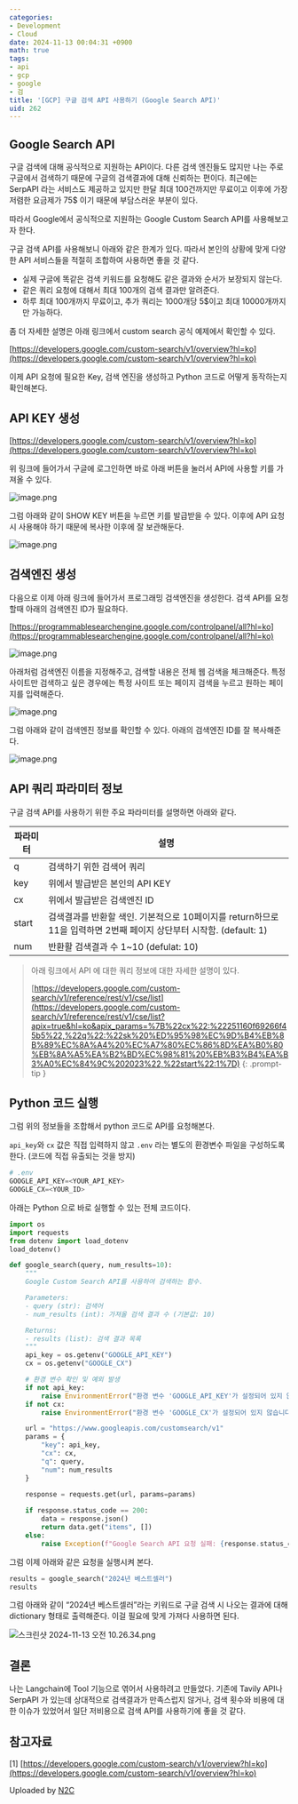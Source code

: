 ```yaml
---
categories:
- Development
- Cloud
date: 2024-11-13 00:04:31 +0900
math: true
tags:
- api
- gcp
- google
- 검
title: '[GCP] 구글 검색 API 사용하기 (Google Search API)'
uid: 262
---
```


## Google Search API

구글 검색에 대해 공식적으로 지원하는 API이다. 다른 검색 엔진들도 많지만 나는 주로 구글에서 검색하기 때문에 구글의 검색결과에 대해 신뢰하는 편이다. 최근에는 SerpAPI 라는 서비스도 제공하고 있지만 한달 최대 100건까지만 무료이고 이후에 가장 저렴한 요금제가 75$ 이기 때문에 부담스러운 부분이 있다.

따라서 Google에서 공식적으로 지원하는 Google Custom Search API를 사용해보고자 한다. 

구글 검색 API를 사용해보니 아래와 같은 한계가 있다. 따라서 본인의 상황에 맞게 다양한 API 서비스들을 적절히 조합하여 사용하면 좋을 것 같다.

- 실제 구글에 똑같은 검색 키워드를 요청해도 같은 결과와 순서가 보장되지 않는다.
- 같은 쿼리 요청에 대해서 최대 100개의 검색 결과만 알려준다.
- 하루 최대 100개까지 무료이고, 추가 쿼리는 1000개당 5$이고 최대 10000개까지만 가능하다.

좀 더 자세한 설명은 아래 링크에서 custom search 공식 예제에서 확인할 수 있다.

[https://developers.google.com/custom-search/v1/overview?hl=ko](https://developers.google.com/custom-search/v1/overview?hl=ko)

이제 API 요청에 필요한 Key, 검색 엔진을 생성하고 Python 코드로 어떻게 동작하는지 확인해본다.

## API KEY 생성

[https://developers.google.com/custom-search/v1/overview?hl=ko](https://developers.google.com/custom-search/v1/overview?hl=ko)

위 링크에 들어가서 구글에 로그인하면 바로 아래 버튼을 눌러서 API에 사용할 키를 가져올 수 있다.

![image.png](https://i.imgur.com/H11ex8V.png)

그럼 아래와 같이 SHOW KEY 버튼을 누르면 키를 발급받을 수 있다. 이후에 API 요청 시 사용해야 하기 때문에 복사한 이후에 잘 보관해둔다.

![image.png](https://i.imgur.com/xizRDmX.png)

## 검색엔진 생성

다음으로 이제 아래 링크에 들어가서 프로그래밍 검색엔진을 생성한다. 검색 API를 요청할때 아래의 검색엔진 ID가 필요하다.

[https://programmablesearchengine.google.com/controlpanel/all?hl=ko](https://programmablesearchengine.google.com/controlpanel/all?hl=ko)

![image.png](https://i.imgur.com/r1yKtij.png)

아래처럼 검색엔진 이름을 지정해주고, 검색할 내용은 전체 웹 검색을 체크해준다. 특정 사이트만 검색하고 싶은 경우에는 특정 사이트 또는 페이지 검색을 누르고 원하는 페이지를 입력해준다.

![image.png](https://i.imgur.com/hyUJA3Q.png)

그럼 아래와 같이 검색엔진 정보를 확인할 수 있다. 아래의 검색엔진 ID를 잘 복사해준다.

![image.png](https://i.imgur.com/CcYXeVq.png)

## API 쿼리 파라미터 정보

구글 검색 API를 사용하기 위한 주요 파라미터를 설명하면 아래와 같다.

| 파라미터 | 설명 |
| --- | --- |
| q | 검색하기 위한 검색어 쿼리 |
| key | 위에서 발급받은 본인의 API KEY |
| cx | 위에서 발급받은 검색엔진 ID |
| start | 검색결과를 반환할 색인. 기본적으로 10페이지를 return하므로 11을 입력하면 2번째 페이지 상단부터 시작함. (default: 1) |
| num | 반환활 검색결과 수 1~10 (defulat: 10) |

> 아래 링크에서 API 에 대한  쿼리 정보에 대한 자세한 설명이 있다.
> 
> [https://developers.google.com/custom-search/v1/reference/rest/v1/cse/list](https://developers.google.com/custom-search/v1/reference/rest/v1/cse/list?apix=true&hl=ko&apix_params=%7B%22cx%22:%22251160f69266f45b5%22,%22q%22:%22sk%20%ED%95%98%EC%9D%B4%EB%8B%89%EC%8A%A4%20%EC%A7%80%EC%86%8D%EA%B0%80%EB%8A%A5%EA%B2%BD%EC%98%81%20%EB%B3%B4%EA%B3%A0%EC%84%9C%202023%22,%22start%22:1%7D)
{: .prompt-tip }


## Python 코드 실행

그럼 위의 정보들을 조합해서 python 코드로 API를 요청해본다.

`api_key`와 `cx` 값은 직접 입력하지 않고 `.env` 라는 별도의 환경변수 파일을 구성하도록 한다. (코드에 직접 유출되는 것을 방지)

```python
# .env
GOOGLE_API_KEY=<YOUR_API_KEY>
GOOGLE_CX=<YOUR_ID>
```

아래는 Python 으로 바로 실행할 수 있는 전체 코드이다.

```python
import os
import requests
from dotenv import load_dotenv
load_dotenv()

def google_search(query, num_results=10):
    """
    Google Custom Search API를 사용하여 검색하는 함수.

    Parameters:
    - query (str): 검색어
    - num_results (int): 가져올 검색 결과 수 (기본값: 10)

    Returns:
    - results (list): 검색 결과 목록
    """
    api_key = os.getenv("GOOGLE_API_KEY")
    cx = os.getenv("GOOGLE_CX")

    # 환경 변수 확인 및 예외 발생
    if not api_key:
        raise EnvironmentError("환경 변수 'GOOGLE_API_KEY'가 설정되어 있지 않습니다.")
    if not cx:
        raise EnvironmentError("환경 변수 'GOOGLE_CX'가 설정되어 있지 않습니다.")

    url = "https://www.googleapis.com/customsearch/v1"
    params = {
        "key": api_key,
        "cx": cx,
        "q": query,
        "num": num_results
    }

    response = requests.get(url, params=params)
    
    if response.status_code == 200:
        data = response.json()
        return data.get("items", [])
    else:
        raise Exception(f"Google Search API 요청 실패: {response.status_code} - {response.text}")
```

그럼 이제 아래와 같은 요청을 실행시켜 본다.

```python
results = google_search("2024년 베스트셀러")
results
```

그럼 아래와 같이 “2024년 베스트셀러”라는 키워드로 구글 검색 시 나오는 결과에 대해 dictionary 형태로 출력해준다. 이걸 필요에 맞게 가져다 사용하면 된다.

![스크린샷 2024-11-13 오전 10.26.34.png](https://i.imgur.com/Frsi7RL.png)

## 결론

나는 Langchain에 Tool 기능으로 엮어서 사용하려고 만들었다. 기존에 Tavily API나 SerpAPI 가 있는데 상대적으로 검색결과가 만족스럽지 않거나, 검색 횟수와 비용에 대한 이슈가 있었어서 일단 저비용으로 검색 API를 사용하기에 좋을 것 같다.

## 참고자료

[1] [https://developers.google.com/custom-search/v1/overview?hl=ko](https://developers.google.com/custom-search/v1/overview?hl=ko)

Uploaded by [N2C](https://github.com/jmjeon2/Notion2Chirpy)